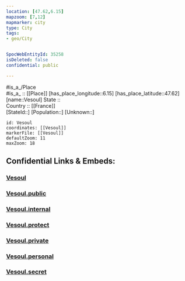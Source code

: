 ```yaml
---
location: [47.62,6.15] 
mapzoom: [7,12] 
mapmarker: city 
type: City
tags:
- geo/City


SpocWebEntityId: 35258
isDeleted: false
confidential: public

---
```

#is_a_/Place  
#is_a_ :: [[Place]] 
[has_place_longitude::6.15] 
[has_place_latitude::47.62] 
[name::Vesoul] 
State ::  
Country :: [[France]]  
[StateId::] 
[Population::] 
[Unknown::] 


```leaflet
id: Vesoul
coordinates: [[Vesoul]] 
markerFile: [[Vesoul]] 
defaultZoom: 11 
maxZoom: 18
```


## Confidential Links & Embeds: 

### [Vesoul](/_Standards/Earth/Continent/Europe/Europe~West/France/regions~France/Bourgogne-Franche-Comté/departments~Bourgogne-Franche-Comté/Haute-Saône/communes~Haute-Saône/Vesoul/cities~Vesoul/Vesoul.md) 

### [Vesoul.public](/_public/Earth/Continent/Europe/Europe~West/France/regions~France/Bourgogne-Franche-Comté/departments~Bourgogne-Franche-Comté/Haute-Saône/communes~Haute-Saône/Vesoul/cities~Vesoul/Vesoul.public.md) 

### [Vesoul.internal](/_internal/Earth/Continent/Europe/Europe~West/France/regions~France/Bourgogne-Franche-Comté/departments~Bourgogne-Franche-Comté/Haute-Saône/communes~Haute-Saône/Vesoul/cities~Vesoul/Vesoul.internal.md) 

### [Vesoul.protect](/_protect/Earth/Continent/Europe/Europe~West/France/regions~France/Bourgogne-Franche-Comté/departments~Bourgogne-Franche-Comté/Haute-Saône/communes~Haute-Saône/Vesoul/cities~Vesoul/Vesoul.protect.md) 

### [Vesoul.private](/_private/Earth/Continent/Europe/Europe~West/France/regions~France/Bourgogne-Franche-Comté/departments~Bourgogne-Franche-Comté/Haute-Saône/communes~Haute-Saône/Vesoul/cities~Vesoul/Vesoul.private.md) 

### [Vesoul.personal](/_personal/Earth/Continent/Europe/Europe~West/France/regions~France/Bourgogne-Franche-Comté/departments~Bourgogne-Franche-Comté/Haute-Saône/communes~Haute-Saône/Vesoul/cities~Vesoul/Vesoul.personal.md) 

### [Vesoul.secret](/_secret/Earth/Continent/Europe/Europe~West/France/regions~France/Bourgogne-Franche-Comté/departments~Bourgogne-Franche-Comté/Haute-Saône/communes~Haute-Saône/Vesoul/cities~Vesoul/Vesoul.secret.md)

